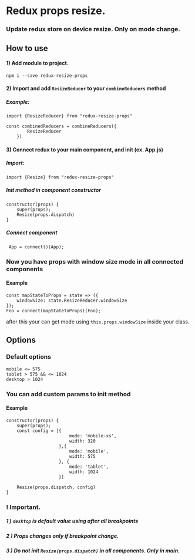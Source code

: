 # Redux props resize.
### Update redux store on device resize. Only on mode change.

## How to use
#### 1) Add module to project.
    npm i --save redux-resize-props
#### 2) Import and add `ResizeReducer` to your `combineReducers` method
##### Example:
    import {ResizeReducer} from "redux-resize-props"
    
    const combinedReducers = combineReducers({ 
            ResizeReducer 
        })

#### 3) Connect redux to your main component, and init (ex. App.js)
##### Import:
`import {Resize} from "redux-resize-props"`
##### Init method in component constructor
    constructor(props) {
        super(props);
        Resize(props.dispatch)
    }
##### Connect component
     App = connect()(App);
### Now you have props with window size mode in all connected components
#### Example
    const mapStateToProps = state => ({
        windowSize: state.ResizeReducer.windowSize
    });
    Foo = connect(mapStateToProps)(Foo);
after this your can get mode using `this.props.windowSize` inside your class.
## Options
### Default options
    mobile <= 575
    tablet > 575 && <= 1024
    desktop > 1024
### You can add custom params to init method
#### Example
    constructor(props) {
        super(props);
        const config = [{
                            mode: 'mobile-xs',
                            width: 320
                        },{
                            mode: 'mobile',
                            width: 575
                        }, {
                            mode: 'tablet',
                            width: 1024
                        }]

        Resize(props.dispatch, config)
    }                 
                    
### ! Important. 
##### 1 ) `desktop` is default value using after all breakpoints
##### 2 ) Props changes only if breakpoint change.
##### 3 ) Do not init `Resize(props.dispatch)` in all components. Only in main.
